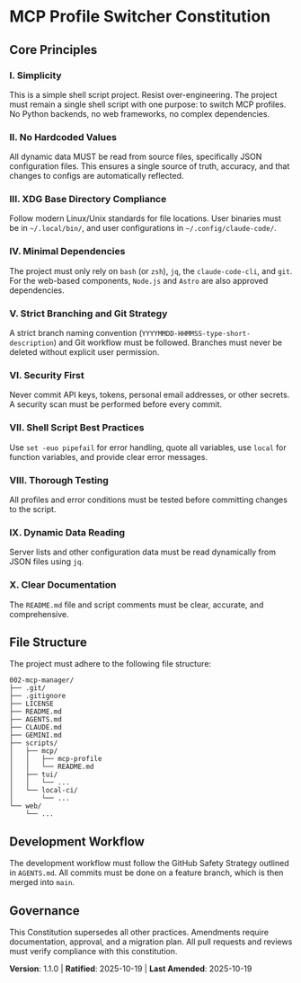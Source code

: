 <!--
Sync Impact Report:
- Version change: 1.0.0 -> 1.1.0
- Modified principles: "Minimal Dependencies", "File Structure"
- Added sections: None
- Removed sections: None
- Templates requiring updates: None
- Follow-up TODOs: None
-->
# MCP Profile Switcher Constitution

## Core Principles

### I. Simplicity
This is a simple shell script project. Resist over-engineering. The project must remain a single shell script with one purpose: to switch MCP profiles. No Python backends, no web frameworks, no complex dependencies.

### II. No Hardcoded Values
All dynamic data MUST be read from source files, specifically JSON configuration files. This ensures a single source of truth, accuracy, and that changes to configs are automatically reflected.

### III. XDG Base Directory Compliance
Follow modern Linux/Unix standards for file locations. User binaries must be in `~/.local/bin/`, and user configurations in `~/.config/claude-code/`.

### IV. Minimal Dependencies
The project must only rely on `bash` (or `zsh`), `jq`, the `claude-code-cli`, and `git`. For the web-based components, `Node.js` and `Astro` are also approved dependencies.

### V. Strict Branching and Git Strategy
A strict branch naming convention (`YYYYMMDD-HHMMSS-type-short-description`) and Git workflow must be followed. Branches must never be deleted without explicit user permission.

### VI. Security First
Never commit API keys, tokens, personal email addresses, or other secrets. A security scan must be performed before every commit.

### VII. Shell Script Best Practices
Use `set -euo pipefail` for error handling, quote all variables, use `local` for function variables, and provide clear error messages.

### VIII. Thorough Testing
All profiles and error conditions must be tested before committing changes to the script.

### IX. Dynamic Data Reading
Server lists and other configuration data must be read dynamically from JSON files using `jq`.

### X. Clear Documentation
The `README.md` file and script comments must be clear, accurate, and comprehensive.

## File Structure

The project must adhere to the following file structure:
```
002-mcp-manager/
├── .git/
├── .gitignore
├── LICENSE
├── README.md
├── AGENTS.md
├── CLAUDE.md
├── GEMINI.md
├── scripts/
│   ├── mcp/
│   │   ├── mcp-profile
│   │   └── README.md
│   ├── tui/
│   │   └── ...
│   └── local-ci/
│       └── ...
└── web/
    └── ...
```

## Development Workflow

The development workflow must follow the GitHub Safety Strategy outlined in `AGENTS.md`. All commits must be done on a feature branch, which is then merged into `main`.

## Governance

This Constitution supersedes all other practices. Amendments require documentation, approval, and a migration plan. All pull requests and reviews must verify compliance with this constitution.

**Version**: 1.1.0 | **Ratified**: 2025-10-19 | **Last Amended**: 2025-10-19

